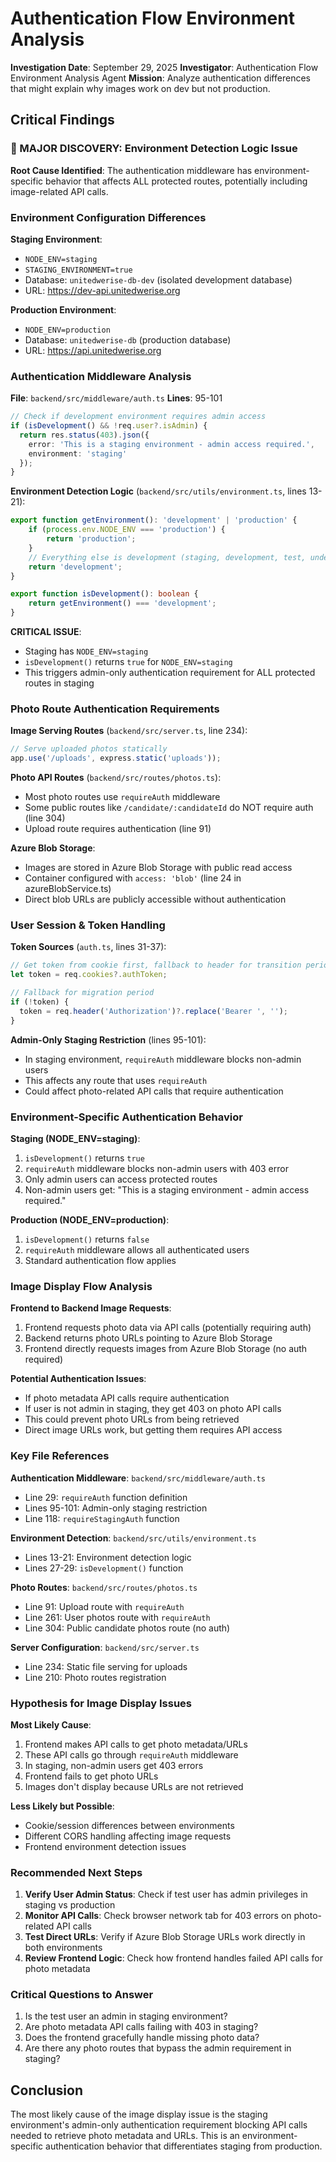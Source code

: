 # Authentication Flow Environment Analysis

**Investigation Date**: September 29, 2025
**Investigator**: Authentication Flow Environment Analysis Agent
**Mission**: Analyze authentication differences that might explain why images work on dev but not production.

## Critical Findings

### 🚨 MAJOR DISCOVERY: Environment Detection Logic Issue

**Root Cause Identified**: The authentication middleware has environment-specific behavior that affects ALL protected routes, potentially including image-related API calls.

### Environment Configuration Differences

**Staging Environment**:
- `NODE_ENV=staging`
- `STAGING_ENVIRONMENT=true`
- Database: `unitedwerise-db-dev` (isolated development database)
- URL: https://dev-api.unitedwerise.org

**Production Environment**:
- `NODE_ENV=production`
- Database: `unitedwerise-db` (production database)
- URL: https://api.unitedwerise.org

### Authentication Middleware Analysis

**File**: `backend/src/middleware/auth.ts`
**Lines**: 95-101

```typescript
// Check if development environment requires admin access
if (isDevelopment() && !req.user?.isAdmin) {
  return res.status(403).json({
    error: 'This is a staging environment - admin access required.',
    environment: 'staging'
  });
}
```

**Environment Detection Logic** (`backend/src/utils/environment.ts`, lines 13-21):
```typescript
export function getEnvironment(): 'development' | 'production' {
    if (process.env.NODE_ENV === 'production') {
        return 'production';
    }
    // Everything else is development (staging, development, test, undefined, etc.)
    return 'development';
}

export function isDevelopment(): boolean {
    return getEnvironment() === 'development';
}
```

**CRITICAL ISSUE**:
- Staging has `NODE_ENV=staging`
- `isDevelopment()` returns `true` for `NODE_ENV=staging`
- This triggers admin-only authentication requirement for ALL protected routes in staging

### Photo Route Authentication Requirements

**Image Serving Routes** (`backend/src/server.ts`, line 234):
```javascript
// Serve uploaded photos statically
app.use('/uploads', express.static('uploads'));
```

**Photo API Routes** (`backend/src/routes/photos.ts`):
- Most photo routes use `requireAuth` middleware
- Some public routes like `/candidate/:candidateId` do NOT require auth (line 304)
- Upload route requires authentication (line 91)

**Azure Blob Storage**:
- Images are stored in Azure Blob Storage with public read access
- Container configured with `access: 'blob'` (line 24 in azureBlobService.ts)
- Direct blob URLs are publicly accessible without authentication

### User Session & Token Handling

**Token Sources** (`auth.ts`, lines 31-37):
```typescript
// Get token from cookie first, fallback to header for transition period
let token = req.cookies?.authToken;

// Fallback for migration period
if (!token) {
  token = req.header('Authorization')?.replace('Bearer ', '');
}
```

**Admin-Only Staging Restriction** (lines 95-101):
- In staging environment, `requireAuth` middleware blocks non-admin users
- This affects any route that uses `requireAuth`
- Could affect photo-related API calls that require authentication

### Environment-Specific Authentication Behavior

**Staging (NODE_ENV=staging)**:
1. `isDevelopment()` returns `true`
2. `requireAuth` middleware blocks non-admin users with 403 error
3. Only admin users can access protected routes
4. Non-admin users get: "This is a staging environment - admin access required."

**Production (NODE_ENV=production)**:
1. `isDevelopment()` returns `false`
2. `requireAuth` middleware allows all authenticated users
3. Standard authentication flow applies

### Image Display Flow Analysis

**Frontend to Backend Image Requests**:
1. Frontend requests photo data via API calls (potentially requiring auth)
2. Backend returns photo URLs pointing to Azure Blob Storage
3. Frontend directly requests images from Azure Blob Storage (no auth required)

**Potential Authentication Issues**:
- If photo metadata API calls require authentication
- If user is not admin in staging, they get 403 on photo API calls
- This could prevent photo URLs from being retrieved
- Direct image URLs work, but getting them requires API access

### Key File References

**Authentication Middleware**: `backend/src/middleware/auth.ts`
- Line 29: `requireAuth` function definition
- Lines 95-101: Admin-only staging restriction
- Line 118: `requireStagingAuth` function

**Environment Detection**: `backend/src/utils/environment.ts`
- Lines 13-21: Environment detection logic
- Lines 27-29: `isDevelopment()` function

**Photo Routes**: `backend/src/routes/photos.ts`
- Line 91: Upload route with `requireAuth`
- Line 261: User photos route with `requireAuth`
- Line 304: Public candidate photos route (no auth)

**Server Configuration**: `backend/src/server.ts`
- Line 234: Static file serving for uploads
- Line 210: Photo routes registration

### Hypothesis for Image Display Issues

**Most Likely Cause**:
1. Frontend makes API calls to get photo metadata/URLs
2. These API calls go through `requireAuth` middleware
3. In staging, non-admin users get 403 errors
4. Frontend fails to get photo URLs
5. Images don't display because URLs are not retrieved

**Less Likely but Possible**:
- Cookie/session differences between environments
- Different CORS handling affecting image requests
- Frontend environment detection issues

### Recommended Next Steps

1. **Verify User Admin Status**: Check if test user has admin privileges in staging vs production
2. **Monitor API Calls**: Check browser network tab for 403 errors on photo-related API calls
3. **Test Direct URLs**: Verify if Azure Blob Storage URLs work directly in both environments
4. **Review Frontend Logic**: Check how frontend handles failed API calls for photo metadata

### Critical Questions to Answer

1. Is the test user an admin in staging environment?
2. Are photo metadata API calls failing with 403 in staging?
3. Does the frontend gracefully handle missing photo data?
4. Are there any photo routes that bypass the admin requirement in staging?

## Conclusion

The most likely cause of the image display issue is the staging environment's admin-only authentication requirement blocking API calls needed to retrieve photo metadata and URLs. This is an environment-specific authentication behavior that differentiates staging from production.